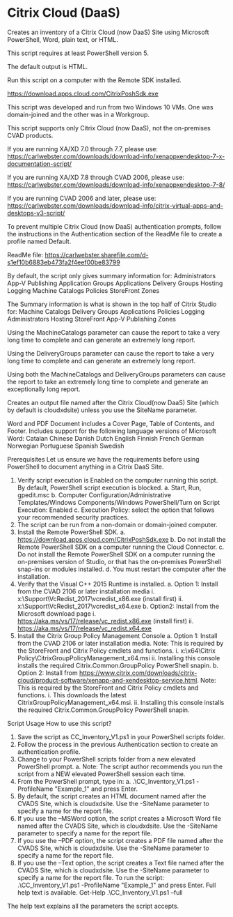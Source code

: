 # Citrix Cloud (DaaS)
Creates an inventory of a Citrix Cloud (now DaaS) Site using Microsoft PowerShell, Word, plain text, or HTML.
	
This script requires at least PowerShell version 5.
	
The default output is HTML.
	
Run this script on a computer with the Remote SDK installed.
	
https://download.apps.cloud.com/CitrixPoshSdk.exe
	
This script was developed and run from two Windows 10 VMs. One was domain-joined and the other was in a Workgroup.
	
This script supports only Citrix Cloud (now DaaS), not the on-premises CVAD products.
	
If you are running XA/XD 7.0 through 7.7, please use: 
https://carlwebster.com/downloads/download-info/xenappxendesktop-7-x-documentation-script/

If you are running XA/XD 7.8 through CVAD 2006, please use:
https://carlwebster.com/downloads/download-info/xenappxendesktop-7-8/

If you are running CVAD 2006 and later, please use:
https://carlwebster.com/downloads/download-info/citrix-virtual-apps-and-desktops-v3-script/

To prevent multiple Citrix Cloud (now DaaS) authentication prompts, follow the instructions in the Authentication section of the ReadMe file to create a profile named Default.
	
ReadMe file: https://carlwebster.sharefile.com/d-s1ef10b6883eb473fa2f4eef00be83799
	
By default, the script only gives summary information for:
	Administrators
	App-V Publishing
	Application Groups
	Applications
	Delivery Groups
	Hosting
	Logging
	Machine Catalogs
	Policies
	StoreFront
	Zones

The Summary information is what is shown in the top half of Citrix Studio for:
	Machine Catalogs
	Delivery Groups
	Applications
	Policies
	Logging
	Administrators
	Hosting
	StoreFront
	App-V Publishing
	Zones

Using the MachineCatalogs parameter can cause the report to take a very long time to complete and can generate an extremely long report.
	
Using the DeliveryGroups parameter can cause the report to take a very long time to complete and can generate an extremely long report.

Using both the MachineCatalogs and DeliveryGroups parameters can cause the report to take an extremely long time to complete and generate an exceptionally long report.

Creates an output file named after the Citrix Cloud(now DaaS) Site (which by default is cloudxdsite) unless you use the SiteName parameter.
	
Word and PDF Document includes a Cover Page, Table of Contents, and Footer.
Includes support for the following language versions of Microsoft Word:
	Catalan
	Chinese
	Danish
	Dutch
	English
	Finnish
	French
	German
	Norwegian
	Portuguese
	Spanish
	Swedish
 
Prerequisites
Let us ensure we have the requirements before using PowerShell to document anything in a Citrix DaaS Site.
1.	Verify script execution is Enabled on the computer running this script. By default, PowerShell script execution is blocked.
a.	Start, Run, gpedit.msc
b.	Computer Configuration/Administrative Templates/Windows Components/Windows PowerShell/Turn on Script Execution: Enabled
c.	Execution Policy: select the option that follows your recommended security practices.
2.	The script can be run from a non-domain or domain-joined computer.
3.	Install the Remote PowerShell SDK.
a.	https://download.apps.cloud.com/CitrixPoshSdk.exe
b.	Do not install the Remote PowerShell SDK on a computer running the Cloud Connector.
c.	Do not install the Remote PowerShell SDK on a computer running the on-premises version of Studio, or that has the on-premises PowerShell snap-ins or modules installed.
d.	You must restart the computer after the installation.
4.	Verify that the Visual C++ 2015 Runtime is installed.
a.	Option 1: Install from the CVAD 2106 or later installation media 
i.	x:\Support\VcRedist_2017\vcredist_x86.exe (install first)
ii.	x:\Support\VcRedist_2017\vcredist_x64.exe
b.	Option2: Install from the Microsoft download page
i.	https://aka.ms/vs/17/release/vc_redist.x86.exe (install first)
ii.	https://aka.ms/vs/17/release/vc_redist.x64.exe
5.	Install the Citrix Group Policy Management Console
a.	Option 1: Install from the CVAD 2106 or later installation media. Note: This is required by the StoreFront and Citrix Policy cmdlets and functions.
i.	x:\x64\Citrix Policy\CitrixGroupPolicyManagement_x64.msi
ii.	Installing this console installs the required Citrix.Common.GroupPolicy PowerShell snapin.
b.	Option 2: Install from https://www.citrix.com/downloads/citrix-cloud/product-software/xenapp-and-xendesktop-service.html. Note: This is required by the StoreFront and Citrix Policy cmdlets and functions.
i.	This downloads the latest CitrixGroupPolicyManagement_x64.msi.
ii.	Installing this console installs the required Citrix.Common.GroupPolicy PowerShell snapin.

Script Usage
How to use this script?
1.	Save the script as CC_Inventory_V1.ps1 in your PowerShell scripts folder.
2.	Follow the process in the previous Authentication section to create an authentication profile.
3.	Change to your PowerShell scripts folder from a new elevated PowerShell prompt.
a.	Note: The script author recommends you run the script from a NEW elevated PowerShell session each time.
4.	From the PowerShell prompt, type in:
a.	.\CC_Inventory_V1.ps1 -ProfileName "Example_1" and press Enter.
5.	By default, the script creates an HTML document named after the CVADS Site, which is cloudxdsite. Use the -SiteName parameter to specify a name for the report file.
6.	If you use the –MSWord option, the script creates a Microsoft Word file named after the CVADS Site, which is cloudxdsite. Use the -SiteName parameter to specify a name for the report file.
7.	If you use the –PDF option, the script creates a PDF file named after the CVADS Site, which is cloudxdsite. Use the -SiteName parameter to specify a name for the report file.
8.	If you use the –Text option, the script creates a Text file named after the CVADS Site, which is cloudxdsite. Use the -SiteName parameter to specify a name for the report file.
To run the script:
.\CC_Inventory_V1.ps1 -ProfileName "Example_1" and press Enter.
Full help text is available.
Get-Help .\CC_Inventory_V1.ps1 –full

The help text explains all the parameters the script accepts.
